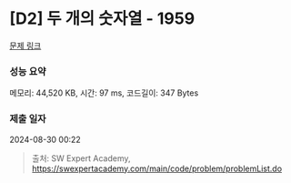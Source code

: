 # [D2] 두 개의 숫자열 - 1959 

[문제 링크](https://swexpertacademy.com/main/code/problem/problemDetail.do?contestProbId=AV5PpoFaAS4DFAUq) 

### 성능 요약

메모리: 44,520 KB, 시간: 97 ms, 코드길이: 347 Bytes

### 제출 일자

2024-08-30 00:22



> 출처: SW Expert Academy, https://swexpertacademy.com/main/code/problem/problemList.do